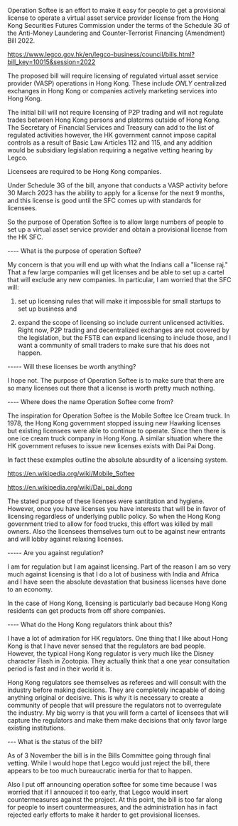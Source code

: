 Operation Softee is an effort to make it easy for people to get a
provisional license to operate a virtual asset service provider
license from the Hong Kong Securities Futures Commission under the
terms of the Schedule 3G of the Anti-Money Laundering and
Counter-Terrorist Financing (Amendment) Bill 2022.

https://www.legco.gov.hk/en/legco-business/council/bills.html?bill_key=10015&session=2022

The proposed bill will require licensing of regulated virtual asset
service provider (VASP) operations in Hong Kong.  These include *ONLY*
centralized exchanges in Hong Kong or companies actively marketing
services into Hong Kong.

The initial bill will not require licensing of P2P trading and will
not regulate trades between Hong Kong persons and platorms outside of
Hong Kong.  The Secretary of Financial Services and Treasury can add
to the list of regulated activities however, the HK government cannot
impose capital controls as a result of Basic Law Articles 112 and 115,
and any addition would be subsidiary legislation requiring a negative
vetting hearing by Legco.

Licensees are required to be Hong Kong companies.

Under Schedule 3G of the bill, anyone that conducts a VASP activity
before 30 March 2023 has the ability to apply for a license for the
next 9 months, and this license is good until the SFC comes up with
standards for licensees.

So the purpose of Operation Softee is to allow large numbers of people
to set up a virtual asset service provider and obtain a provisional
license from the HK SFC.

---- What is the purpose of operation Softee?

My concern is that you will end up with what the Indians call a
"license raj."  That a few large companies will get licenses and be
able to set up a cartel that will exclude any new companies.  In
particular, I am worried that the SFC will:

1) set up licensing rules that will make it impossible for small
startups to set up business and

2) expand the scope of licensing so include current unlicensed
activities.  Right now, P2P trading and decentralized exchanges are
not covered by the legislation, but the FSTB can expand licensing to
include those, and I want a community of small traders to make sure
that his does not happen.

-----  Will these licenses be worth anything?

I hope not.  The purpose of Operation Softee is to make sure that
there are so many licenses out there that a license is worth pretty
much nothing.


----  Where does the name Operation Softee come from?

The inspiration for Operation Softee is the Mobile Softee Ice Cream
truck.  In 1978, the Hong Kong government stopped issuing new Hawking
licenses but existing licensees were able to continue to operate.
Since then there is one ice cream truck company in Hong Kong.  A
similar situation where the HK government refuses to issue new
licenses exists with Dai Pai Dong.

In fact these examples outline the absolute absurdity of a licensing
system.

https://en.wikipedia.org/wiki/Mobile_Softee

https://en.wikipedia.org/wiki/Dai_pai_dong

The stated purpose of these licenses were santitation and hygiene.
However, once you have licenses you have interests that will be in
favor of licensing regardless of underlying public policy.  So when
the Hong Kong government tried to allow for food trucks, this effort
was killed by mall owners.  Also the licensees themselves turn out to
be against new entrants and will lobby against relaxing licenses.

----- Are you against regulation?

I am for regulation but I am against licensing.  Part of the reason I
am so very much against licensing is that I do a lot of business with
India and Africa and I have seen the absolute devastation that
business licenses have done to an economy.

In the case of Hong Kong, licensing is particularly bad because Hong
Kong residents can get products from off shore companies.

---- What do the Hong Kong regulators think about this?

I have a lot of admiration for HK regulators.  One thing that I like
about Hong Kong is that I have never sensed that the regulators are
bad people.  However, the typical Hong Kong regulator is very much
like the Disney character Flash in Zootopia.  They actually think that
a one year consultation period is fast and in their world it is.

Hong Kong regulators see themselves as referees and will consult with
the industry before making decisions.  They are completely incapable
of doing anything original or decisive.  This is why it is necessary
to create a community of people that will pressure the regulators not
to overregulate the industry.  My big worry is that you will form a
cartel of licensees that will capture the regulators and make them
make decisions that only favor large existing institutions.

--- What is the status of the bill?

As of 3 November the bill is in the Bills Committee going through
final vetting.  While I would hope that Legco would just reject the
bill, there appears to be too much bureaucratic inertia for that to
happen.

Also I put off announcing operation softee for some time because I was
worried that if I annouced it too early, that Legco would insert
countermeasures against the project.  At this point, the bill is too
far along for people to insert countermeasures, and the administration
has in fact rejected early efforts to make it harder to get
provisional licenses.

